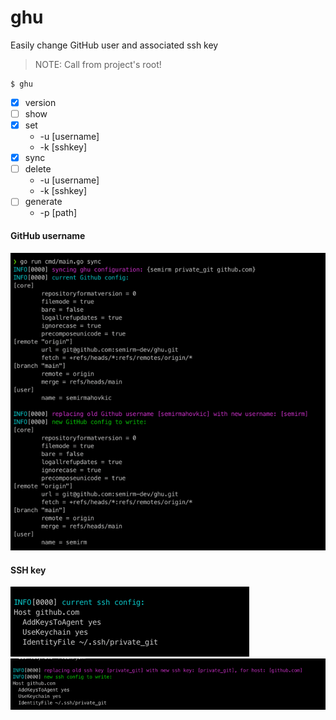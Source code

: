# ghu

Easily change GitHub user and associated ssh key

> NOTE: Call from project's root!

 ```shell 
 $ ghu
 ```

- [x] version
- [ ] show
- [x] set
    - -u [username]
    - -k [sshkey]
- [x] sync
- [ ] delete
    - -u [username]
    - -k [sshkey]
- [ ] generate
    - -p [path]

  
#### GitHub username

![img.png](img.png)

#### SSH key

![img_1.png](img_1.png)
![img_2.png](img_2.png)